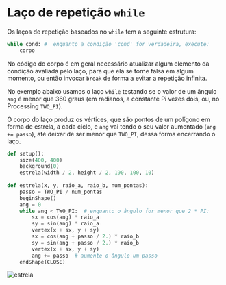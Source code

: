 # Laço de repetição `while`

Os laços de repetição baseados no `while` tem a seguinte estrutura:

```python
while cond: #  enquanto a condição 'cond' for verdadeira, execute:
    corpo 
```
No código do corpo é em geral necessário atualizar algum elemento da condição avaliada pelo laço, para que ela se torne falsa em algum momento, ou então invocar `break` de forma a evitar a repetição infinita.

No exemplo abaixo usamos o laço `while` testando se o valor de um ângulo `ang` é menor que 360 graus (em radianos, a constante Pi vezes dois, ou, no Processing `TWO_PI`).

O corpo do laço produz os vértices, que são pontos de um polígono em forma de estrela, a cada ciclo, e `ang` vai tendo o seu valor aumentado (`ang += passo`), até deixar de ser menor que `TWO_PI`, dessa forma encerrando o laço.

```python
def setup():
    size(400, 400)
    background(0)
    estrela(width / 2, height / 2, 190, 100, 10)
    
def estrela(x, y, raio_a, raio_b, num_pontas):
    passo = TWO_PI / num_pontas
    beginShape()
    ang = 0
    while ang < TWO_PI:  # enquanto o ângulo for menor que 2 * PI:
        sx = cos(ang) * raio_a
        sy = sin(ang) * raio_a
        vertex(x + sx, y + sy)
        sx = cos(ang + passo / 2.) * raio_b
        sy = sin(ang + passo / 2.) * raio_b
        vertex(x + sx, y + sy)
        ang += passo  # aumente o ângulo um passo
    endShape(CLOSE)
```

![estrela](https://raw.githubusercontent.com/villares/material-aulas/master/Processing-Python/assets/estrela.png)
